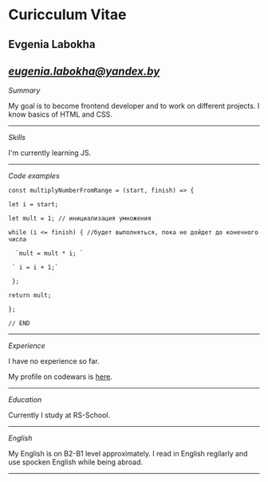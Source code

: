 # Curicculum Vitae

Evgenia **Labokha**
-------------------

*eugenia.labokha@yandex.by*
---------------------------

*Summary*

My goal is to become frontend developer and to work on different projects.
I know basics of HTML and CSS.

--------

*Skills*

I'm currently learning JS.

-------

*Code examples*

`const multiplyNumberFromRange = (start, finish) => {`

  `let i = start;`
  
  `let mult = 1; // инициализация умножения`
  
  `while (i <= finish) { //будет выполняться, пока не дойдет до конечного числа`
  
      `mult = mult * i; `
	  
     ` i = i + 1;`
	 
 ` };`
 
  `return mult;`
  
`};`

`// END`

------

*Experience*

I have no experience so far.

My profile on codewars is [here](https://www.codewars.com/users/Angoulema).

-------

*Education* 

Currently I study at RS-School.

-------

*English*

My English is on B2-B1 level approximately. I read in English regilarly and use spocken English while being abroad.

---------
